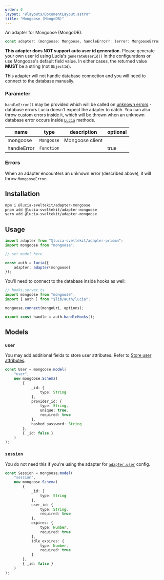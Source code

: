 ```yaml
---
order: 0
layout: "@layouts/DocumentLayout.astro"
title: "Mongoose (MongoDB)"
---
```


An adapter for Mongoose (MongoDB).

```ts
const adapter: (mongoose: Mongoose, handleError?: (error: MongooseError) => void) => Adapter;
```

**This adapter does NOT support auto user id generation.** Please generate your own user id using Lucia's `generateUserId()` in the configurations or use Mongoose's default field value. In either cases, the returned value **MUST** be a string (not `ObjectId`).

This adapter will not handle database connection and you will need to connect to the database manually.

### Parameter

`handleError()` may be provided which will be called on [unknown errors](/learn/basics/handle-errors#known-errors) - database errors Lucia doesn't expect the adapter to catch. You can also throw custom errors inside it, which will be thrown when an unknown database error occurs inside [`Lucia`](/reference/api/server-api#lucia) methods.

| name        | type       | description     | optional |
| ----------- | ---------- | --------------- | -------- |
| mongoose    | `Mongoose` | Mongoose client |          |
| handleError | `Function` |                 | true     |

### Errors

When an adapter encounters an unknown error (described above), it will throw `MongooseError`.

## Installation

```bash
npm i @lucia-sveltekit/adapter-mongoose
pnpm add @lucia-sveltekit/adapter-mongoose
yarn add @lucia-sveltekit/adapter-mongoose
```

## Usage

```ts
import adapter from "@lucia-sveltekit/adapter-prisma";
import mongoose from "mongoose";

// set model here

const auth = lucia({
	adapter: adapter(mongoose)
});
```

You'll need to connect to the database inside hooks as well:

```ts
// hooks.server.ts
import mongoose from "mongoose";
import { auth } from "$lib/auth/lucia";

mongoose.connect(mongoUri, options);

export const handle = auth.handleHooks();
```

## Models

### `user`

You may add additional fields to store user attributes. Refer to [Store user attributes](/learn/basics/store-user-attributes).

```ts
const User = mongoose.model(
	"user",
	new mongoose.Schema(
		{
			_id: {
				type: String
			},
			provider_id: {
				type: String,
				unique: true,
				required: true
			},
			hashed_password: String
		},
		{ _id: false }
	)
);
```

### `session`

You do not need this if you're using the adapter for [`adapter.user`](/reference/configure/lucia-configurations#adapter) config.

```ts
const Session = mongoose.model(
	"session",
	new mongoose.Schema(
		{
			_id: {
				type: String
			},
			user_id: {
				type: String,
				required: true
			},
			expires: {
				type: Number,
				required: true
			},
			idle_expires: {
				type: Number,
				required: true
			}
		},
		{ _id: false }
	)
);
```

